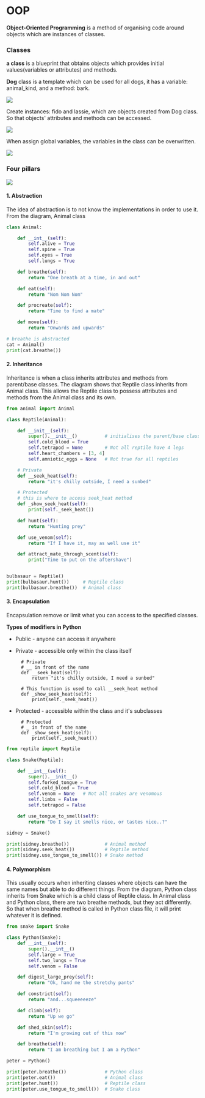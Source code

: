# OOP
**Object-Oriented Programming** is a method of organising code around objects which are instances of classes.
### Classes
**a class** is a blueprint that obtains objects which provides initial values(variables or attributes) and methods.

**Dog** class is a template which can be used for all dogs, it has a variable: animal_kind, and a method: bark.

<img src="D:\Python project\Tech 241\python_oop\dog_class.jpg"/>

Create instances: fido and lassie, which are objects created from Dog class. So that objects' attributes and methods can be accessed. 

<img src="D:\Python project\Tech 241\python_oop\dog_class_phase1.png"/>

When assign global variables, the variables in the class can be overwritten.

<img src="D:\Python project\Tech 241\python_oop\dog_class_phase2.png"/>

### Four pillars

<img src="D:\Python project\Tech 241\python_oop\animal_class.png"/>

#### 1. Abstraction
The idea of abstraction is to not know the implementations in order to use it. From the diagram, Animal class 
```python
class Animal:

    def __int__(self):
        self.alive = True
        self.spine = True
        self.eyes = True
        self.lungs = True

    def breathe(self):
        return "One breath at a time, in and out"

    def eat(self):
        return "Nom Nom Nom"

    def procreate(self):
        return "Time to find a mate"

    def move(self):
        return "Onwards and upwards"

# breathe is abstracted
cat = Animal()
print(cat.breathe())
```
#### 2. Inheritance
Inheritance is when a class inherits attributes and methods from parent/base classes. The diagram shows that Reptile class inherits from Animal class. This allows the Reptile class to possess attributes and methods from the Animal class and its own. 
```python
from animal import Animal

class Reptile(Animal):

    def __init__(self):
        super().__init__()          # initialises the parent/base class - inherit everything from Animal
        self.cold_blood = True
        self.tetrapod = None        # Not all reptile have 4 legs
        self.heart_chambers = [3, 4]
        self.amniotic_eggs = None   # Not true for all reptiles

    # Private
    def __seek_heat(self):
        return "it's chilly outside, I need a sunbed"

    # Protected
    # this is where to access seek_heat method
    def _show_seek_heat(self):
        print(self._seek_heat())

    def hunt(self):
        return "Hunting prey"

    def use_venom(self):
        return "If I have it, may as well use it"

    def attract_mate_through_scent(self):
        print("Time to put on the aftershave")


bulbasaur = Reptile()
print(bulbasaur.hunt())     # Reptile class
print(bulbasaur.breathe())  # Animal class
```
#### 3. Encapsulation
Encapsulation remove or limit what you can access to the specified classes. 

**Types of modifiers in Python** 

* Public - anyone can access it anywhere

* Private -  accessible only within the class itself

        # Private
        # __ in front of the name
        def __seek_heat(self):
            return "it's chilly outside, I need a sunbed"

        # This function is used to call __seek_heat method
        def _show_seek_heat(self):
            print(self._seek_heat())

* Protected - accessible within the class and it's subclasses
    
        # Protected
        # _ in front of the name
        def _show_seek_heat(self):
            print(self._seek_heat())

    
```python
from reptile import Reptile

class Snake(Reptile):

    def __int__(self):
        super().__init__()
        self.forked_tongue = True
        self.cold_blood = True
        self.venom = None   # Not all snakes are venomous
        self.limbs = False
        self.tetrapod = False

    def use_tongue_to_smell(self):
        return "Do I say it smells nice, or tastes nice..?"

sidney = Snake()

print(sidney.breathe())             # Animal method
print(sidney.seek_heat())           # Reptile method
print(sidney.use_tongue_to_smell()) # Snake method
```
#### 4. Polymorphism 
This usually occurs when inheriting classes where objects can have the same names but able to do different things. From the diagram, Python class inherits from Snake which is a child class of Reptile class. In Animal class and Python class, there are two breathe methods, but they act differently. So that when breathe method is called in Python class file, it will print whatever it is defined. 
```python
from snake import Snake

class Python(Snake):
    def __int__(self):
        super().__int__()
        self.large = True
        self.two_lungs = True
        self.venom = False

    def digest_large_prey(self):
        return "Ok, hand me the stretchy pants"

    def constrict(self):
        return "and...squeeeeeze"

    def climb(self):
        return "Up we go"

    def shed_skin(self):
        return "I'm growing out of this now"

    def breathe(self):
        return "I am breathing but I am a Python"

peter = Python()

print(peter.breathe())              # Python class
print(peter.eat())                  # Animal class
print(peter.hunt())                 # Reptile class
print(peter.use_tongue_to_smell())  # Snake class
```